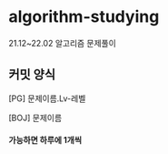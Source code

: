 # algorithm-studying
21.12~22.02 알고리즘 문제풀이

## 커밋 양식
[PG] 문제이름.Lv-레벨

[BOJ] 문제이름

#### 가능하면 하루에 1개씩

